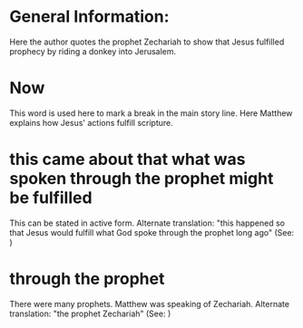 
# General Information:
Here the author quotes the prophet Zechariah to show that Jesus fulfilled prophecy by riding a donkey into Jerusalem.

# Now
This word is used here to mark a break in the main story line. Here Matthew explains how Jesus' actions fulfill scripture.

# this came about that what was spoken through the prophet might be fulfilled
This can be stated in active form. Alternate translation: "this happened so that Jesus would fulfill what God spoke through the prophet long ago" (See: )

# through the prophet
There were many prophets. Matthew was speaking of Zechariah. Alternate translation: "the prophet Zechariah" (See: )